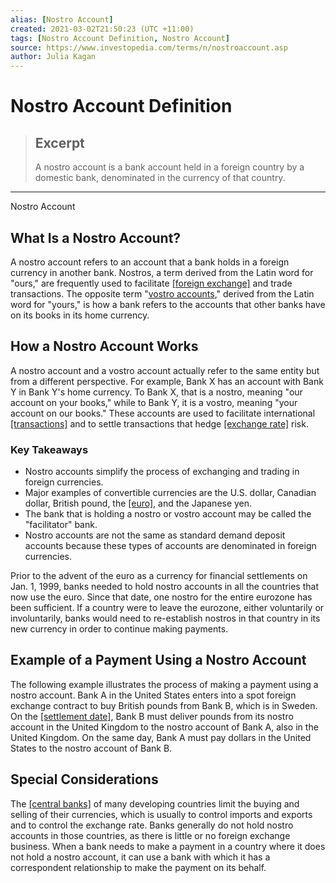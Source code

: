 ```yaml
---
alias: [Nostro Account]
created: 2021-03-02T21:50:23 (UTC +11:00)
tags: [Nostro Account Definition, Nostro Account]
source: https://www.investopedia.com/terms/n/nostroaccount.asp
author: Julia Kagan
---
```


# Nostro Account Definition

> ## Excerpt
> A nostro account is a bank account held in a foreign country by a domestic bank, denominated in the currency of that country.

---

Nostro Account
## What Is a Nostro Account?

A nostro account refers to an account that a bank holds in a foreign currency in another bank. Nostros, a term derived from the Latin word for "ours," are frequently used to facilitate [[foreign exchange]](https://www.investopedia.com/terms/f/foreign-exchange.asp) and trade transactions. The opposite term "[vostro accounts](https://www.investopedia.com/terms/v/vostroaccount.asp)," derived from the Latin word for "yours," is how a bank refers to the accounts that other banks have on its books in its home currency.

## How a Nostro Account Works

A nostro account and a vostro account actually refer to the same entity but from a different perspective. For example, Bank X has an account with Bank Y in Bank Y's home currency. To Bank X, that is a nostro, meaning "our account on your books," while to Bank Y, it is a vostro, meaning "your account on our books." These accounts are used to facilitate international [[transactions]](https://www.investopedia.com/terms/t/transaction.asp) and to settle transactions that hedge [[exchange rate]](https://www.investopedia.com/terms/e/exchangerate.asp) risk.

### Key Takeaways

-   Nostro accounts simplify the process of exchanging and trading in foreign currencies.
-   Major examples of convertible currencies are the U.S. dollar, Canadian dollar, British pound, the [[euro]](https://www.investopedia.com/terms/e/euro.asp), and the Japanese yen.
-   The bank that is holding a nostro or vostro account may be called the "facilitator" bank.
-   Nostro accounts are not the same as standard demand deposit accounts because these types of accounts are denominated in foreign currencies.

Prior to the advent of the euro as a currency for financial settlements on Jan. 1, 1999, banks needed to hold nostro accounts in all the countries that now use the euro. Since that date, one nostro for the entire eurozone has been sufficient. If a country were to leave the eurozone, either voluntarily or involuntarily, banks would need to re-establish nostros in that country in its new currency in order to continue making payments.

## Example of a Payment Using a Nostro Account

The following example illustrates the process of making a payment using a nostro account. Bank A in the United States enters into a spot foreign exchange contract to buy British pounds from Bank B, which is in Sweden. On the [[settlement date]](https://www.investopedia.com/terms/s/settlementdate.asp), Bank B must deliver pounds from its nostro account in the United Kingdom to the nostro account of Bank A, also in the United Kingdom. On the same day, Bank A must pay dollars in the United States to the nostro account of Bank B.

## Special Considerations

The [[central banks]](https://www.investopedia.com/terms/c/centralbank.asp) of many developing countries limit the buying and selling of their currencies, which is usually to control imports and exports and to control the exchange rate. Banks generally do not hold nostro accounts in those countries, as there is little or no foreign exchange business. When a bank needs to make a payment in a country where it does not hold a nostro account, it can use a bank with which it has a correspondent relationship to make the payment on its behalf.
